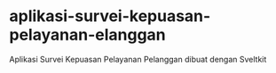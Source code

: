 # aplikasi-survei-kepuasan-pelayanan-elanggan
 Aplikasi Survei Kepuasan Pelayanan Pelanggan dibuat dengan Sveltkit
